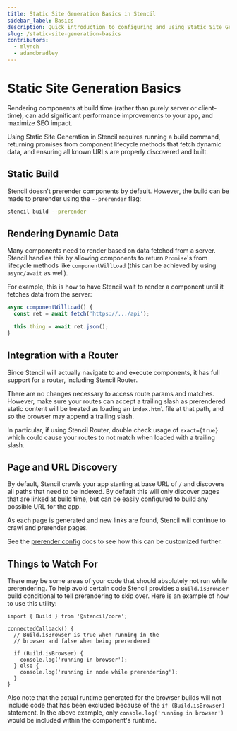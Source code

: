 ```yaml
---
title: Static Site Generation Basics in Stencil
sidebar_label: Basics
description: Quick introduction to configuring and using Static Site Generation in Stencil
slug: /static-site-generation-basics
contributors:
  - mlynch
  - adamdbradley
---
```


# Static Site Generation Basics

Rendering components at build time (rather than purely server or client-time), can add significant performance improvements to your app, and maximize SEO impact.

Using Static Site Generation in Stencil requires running a build command, returning promises from component lifecycle methods that fetch dynamic data, and ensuring all known URLs are properly discovered and built.

## Static Build

Stencil doesn't prerender components by default. However, the build can be made to prerender using the `--prerender` flag:

```bash
stencil build --prerender
```

## Rendering Dynamic Data

Many components need to render based on data fetched from a server. Stencil handles this by allowing components to return `Promise`'s from lifecycle methods like `componentWillLoad` (this can be achieved by using `async/await` as well).

For example, this is how to have Stencil wait to render a component until it fetches data from the server:

```typescript
async componentWillLoad() {
  const ret = await fetch('https://.../api');

  this.thing = await ret.json();
}
```

## Integration with a Router

Since Stencil will actually navigate to and execute components, it has full support for a router, including Stencil Router.

There are no changes necessary to access route params and matches. However, make sure your routes can accept a trailing slash as prerendered static content will be treated as loading an `index.html` file at that path, and so the browser may append a trailing slash.

In particular, if using Stencil Router, double check usage of `exact={true}` which could cause your routes to not match when loaded with a trailing slash.

## Page and URL Discovery

By default, Stencil crawls your app starting at base URL of `/` and discovers all paths that need to be indexed. By default this will only discover pages that are linked at build time, but can be easily configured to build any possible URL for the app.

As each page is generated and new links are found, Stencil will continue to crawl and prerender pages.

See the [prerender config](./prerender-config) docs to see how this can be customized further.


## Things to Watch For

There may be some areas of your code that should absolutely not run while prerendering. To help avoid certain code Stencil provides a `Build.isBrowser` build conditional to tell prerendering to skip over. Here is an example of how to use this utility:

```tsx
import { Build } from '@stencil/core';

connectedCallback() {
  // Build.isBrowser is true when running in the
  // browser and false when being prerendered

  if (Build.isBrowser) {
    console.log('running in browser');
  } else {
    console.log('running in node while prerendering');
  }
}
```

Also note that the actual runtime generated for the browser builds will not include code that has been excluded because of the `if (Build.isBrowser)` statement. In the above example, only `console.log('running in browser')` would be included within the component's runtime.
